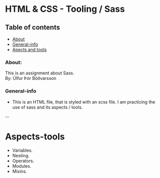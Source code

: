  # HTML & CSS - Tooling / Sass


## Table of contents

- [About](#About)
- [General-info](#general-info)
- [Apects and tools](#Aspects-tools)

### About:
This is an assignment about Sass.
    <br>
By: Úlfur Þór Böðvarsson

### General-info

- This is an HTML file, that is styled with an scss file. I am practicing the use of sass and its aspects / tools.

-- 

# Aspects-tools
- Variables.
- Nesting.
- Operators. 
- Modules.
- Mixins.